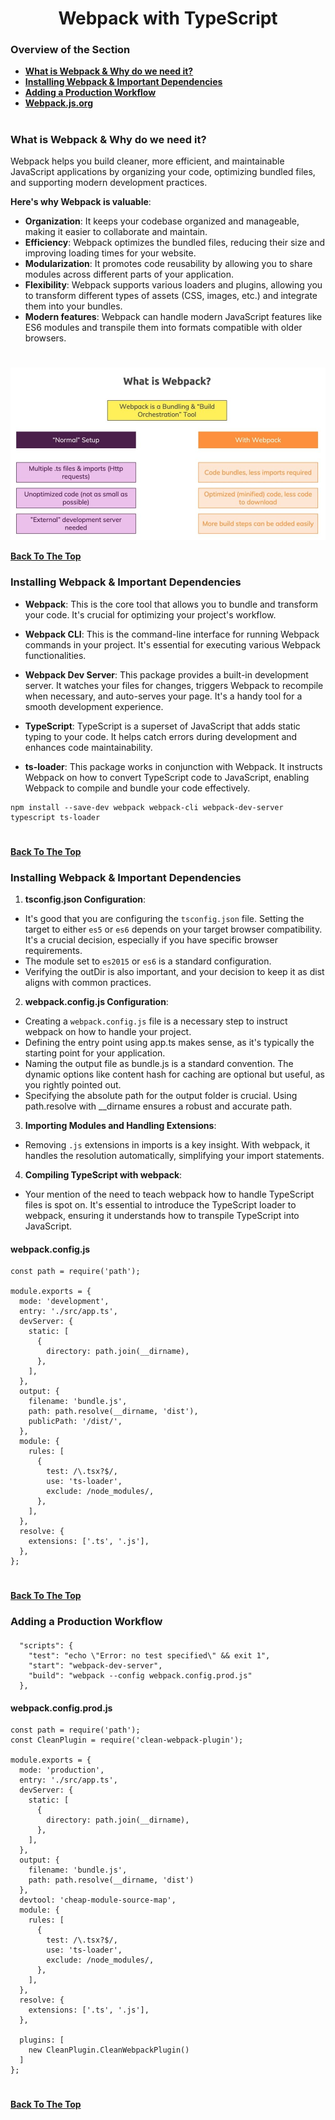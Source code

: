 <h1 align="center">Webpack with TypeScript</h1>

### Overview of the Section
* **[What is Webpack & Why do we need it?](#webpack)**
* **[Installing Webpack & Important Dependencies](#install)**
* **[Adding a Production Workflow](#production)**
* **[Webpack.js.org](https://webpack.js.org/)**

#
### <a name="webpack">What is Webpack & Why do we need it?</a>

Webpack helps you build cleaner, more efficient, and maintainable JavaScript applications by organizing your code, optimizing bundled files, and supporting modern development practices.

**Here's why Webpack is valuable**:

- **Organization**: It keeps your codebase organized and manageable, making it easier to collaborate and maintain.
- **Efficiency**: Webpack optimizes the bundled files, reducing their size and improving loading times for your website.
- **Modularization**: It promotes code reusability by allowing you to share modules across different parts of your application.
- **Flexibility**: Webpack supports various loaders and plugins, allowing you to transform different types of assets (CSS, images, etc.) and integrate them into your bundles.
- **Modern features**: Webpack can handle modern JavaScript features like ES6 modules and transpile them into formats compatible with older browsers.
#

![webpack](https://github.com/tsokac2/-_-_TypeScript_CheatSheet/blob/main/src/04.JPG)

**[Back To The Top](#Overview-of-the-Section)**

### <a name="install">Installing Webpack & Important Dependencies</a>

- **Webpack**: This is the core tool that allows you to bundle and transform your code. It's crucial for optimizing your project's workflow.

- **Webpack CLI**: This is the command-line interface for running Webpack commands in your project. It's essential for executing various Webpack functionalities.

- **Webpack Dev Server**: This package provides a built-in development server. It watches your files for changes, triggers Webpack to recompile when necessary, and auto-serves your page. It's a handy tool for a smooth development experience.

- **TypeScript**: TypeScript is a superset of JavaScript that adds static typing to your code. It helps catch errors during development and enhances code maintainability.

- **ts-loader**: This package works in conjunction with Webpack. It instructs Webpack on how to convert TypeScript code to JavaScript, enabling Webpack to compile and bundle your code effectively.

```
npm install --save-dev webpack webpack-cli webpack-dev-server typescript ts-loader
```
#
**[Back To The Top](#Overview-of-the-Section)**

### <a name="install">Installing Webpack & Important Dependencies</a>

1. **tsconfig.json Configuration**:
- It's good that you are configuring the ``tsconfig.json`` file. Setting the target to either ``es5`` or ``es6`` depends on your target browser compatibility. It's a crucial decision, especially if you have specific browser requirements.
- The module set to ``es2015`` or ``es6`` is a standard configuration.
- Verifying the outDir is also important, and your decision to keep it as dist aligns with common practices.

2. **webpack.config.js Configuration**:
- Creating a ``webpack.config.js`` file is a necessary step to instruct webpack on how to handle your project.
- Defining the entry point using app.ts makes sense, as it's typically the starting point for your application.
- Naming the output file as bundle.js is a standard convention. The dynamic options like content hash for caching are optional but useful, as you rightly pointed out.
- Specifying the absolute path for the output folder is crucial. Using path.resolve with __dirname ensures a robust and accurate path.

3. **Importing Modules and Handling Extensions**:
- Removing ``.js`` extensions in imports is a key insight. With webpack, it handles the resolution automatically, simplifying your import statements.

4. **Compiling TypeScript with webpack**:
- Your mention of the need to teach webpack how to handle TypeScript files is spot on. It's essential to introduce the TypeScript loader to webpack, ensuring it understands how to transpile TypeScript into JavaScript.

#### webpack.config.js
```
const path = require('path');
 
module.exports = {
  mode: 'development',
  entry: './src/app.ts',
  devServer: {
    static: [
      {
        directory: path.join(__dirname),
      },
    ],
  },
  output: {
    filename: 'bundle.js',
    path: path.resolve(__dirname, 'dist'),
    publicPath: '/dist/',
  },
  module: {
    rules: [
      {
        test: /\.tsx?$/,
        use: 'ts-loader',
        exclude: /node_modules/,
      },
    ],
  },
  resolve: {
    extensions: ['.ts', '.js'],
  },
};
```
#
**[Back To The Top](#Overview-of-the-Section)**

### <a name="production">Adding a Production Workflow</a>

####
```
  "scripts": {
    "test": "echo \"Error: no test specified\" && exit 1",
    "start": "webpack-dev-server",
    "build": "webpack --config webpack.config.prod.js"
  },
```

#### webpack.config.prod.js
```
const path = require('path');
const CleanPlugin = require('clean-webpack-plugin');
 
module.exports = {
  mode: 'production',
  entry: './src/app.ts',
  devServer: {
    static: [
      {
        directory: path.join(__dirname),
      },
    ],
  },
  output: {
    filename: 'bundle.js',
    path: path.resolve(__dirname, 'dist')
  },
  devtool: 'cheap-module-source-map',
  module: {
    rules: [
      {
        test: /\.tsx?$/,
        use: 'ts-loader',
        exclude: /node_modules/,
      },
    ],
  },
  resolve: {
    extensions: ['.ts', '.js'],
  },

  plugins: [
    new CleanPlugin.CleanWebpackPlugin()
  ]
};
```
#
**[Back To The Top](#Overview-of-the-Section)**